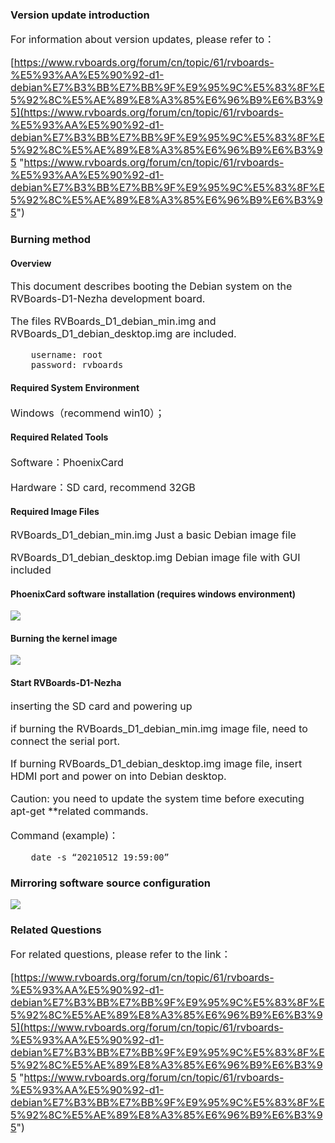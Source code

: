 ### Version update introduction

<span style="font-size:16px;">

For information about version updates, please refer to：

[https://www.rvboards.org/forum/cn/topic/61/rvboards-%E5%93%AA%E5%90%92-d1-debian%E7%B3%BB%E7%BB%9F%E9%95%9C%E5%83%8F%E5%92%8C%E5%AE%89%E8%A3%85%E6%96%B9%E6%B3%95](https://www.rvboards.org/forum/cn/topic/61/rvboards-%E5%93%AA%E5%90%92-d1-debian%E7%B3%BB%E7%BB%9F%E9%95%9C%E5%83%8F%E5%92%8C%E5%AE%89%E8%A3%85%E6%96%B9%E6%B3%95 "https://www.rvboards.org/forum/cn/topic/61/rvboards-%E5%93%AA%E5%90%92-d1-debian%E7%B3%BB%E7%BB%9F%E9%95%9C%E5%83%8F%E5%92%8C%E5%AE%89%E8%A3%85%E6%96%B9%E6%B3%95")

</span>

### Burning method

#### Overview

<span style="font-size:16px;">

This document describes booting the Debian system on the RVBoards-D1-Nezha development board.

The files RVBoards_D1_debian_min.img and RVBoards_D1_debian_desktop.img are included.

		username: root
		password: rvboards

</span>

#### Required System Environment

<span style="font-size:16px;">

Windows（recommend win10）；

</span>

#### Required Related Tools

<span style="font-size:16px;">

Software：PhoenixCard

Hardware：SD card, recommend 32GB

</span>

#### Required Image Files

<span style="font-size:16px;">

RVBoards_D1_debian_min.img Just a basic Debian image file

RVBoards_D1_debian_desktop.img Debian image file with GUI included

</span>

#### PhoenixCard software installation (requires windows environment)

![](https://rvboards.org/rvboards/dasdu8syrbgvtzvhfj12f4d5/images_dir/1630461529/1.png)

#### Burning the kernel image

![](https://rvboards.org/rvboards/dasdu8syrbgvtzvhfj12f4d5/images_dir/1630461610/2.png)

#### Start RVBoards-D1-Nezha

<span style="font-size:16px;">

inserting the SD card and powering up

if burning the RVBoards_D1_debian_min.img image file, need to connect the serial port.

If burning RVBoards_D1_debian_desktop.img image file, insert HDMI port and power on into Debian desktop.

Caution: you need to update the system time before executing apt-get **related commands.

Command (example)：

		date -s “20210512 19:59:00”

</span>

### Mirroring software source configuration

![](https://rvboards.org/rvboards/dasdu8syrbgvtzvhfj12f4d5/images_dir/1630461840/3.png)

### Related Questions

<span style="font-size:16px;">

For related questions, please refer to the link：

[https://www.rvboards.org/forum/cn/topic/61/rvboards-%E5%93%AA%E5%90%92-d1-debian%E7%B3%BB%E7%BB%9F%E9%95%9C%E5%83%8F%E5%92%8C%E5%AE%89%E8%A3%85%E6%96%B9%E6%B3%95](https://www.rvboards.org/forum/cn/topic/61/rvboards-%E5%93%AA%E5%90%92-d1-debian%E7%B3%BB%E7%BB%9F%E9%95%9C%E5%83%8F%E5%92%8C%E5%AE%89%E8%A3%85%E6%96%B9%E6%B3%95 "https://www.rvboards.org/forum/cn/topic/61/rvboards-%E5%93%AA%E5%90%92-d1-debian%E7%B3%BB%E7%BB%9F%E9%95%9C%E5%83%8F%E5%92%8C%E5%AE%89%E8%A3%85%E6%96%B9%E6%B3%95")

</span>




